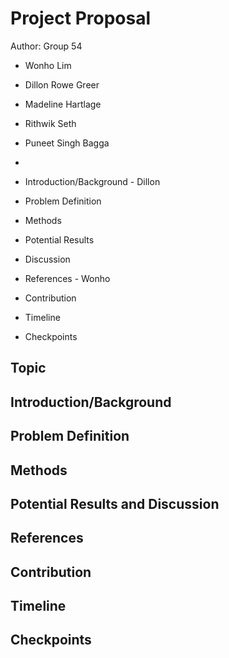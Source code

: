 # Project Proposal

Author: Group 54
- Wonho Lim
- Dillon Rowe Greer
- Madeline Hartlage
- Rithwik Seth
- Puneet Singh Bagga

- 
- Introduction/Background - Dillon
- Problem Definition
- Methods
- Potential Results 
- Discussion
- References - Wonho
- Contribution
- Timeline
- Checkpoints

## Topic

## Introduction/Background

## Problem Definition

## Methods

## Potential Results and Discussion

## References

## Contribution

## Timeline

## Checkpoints
